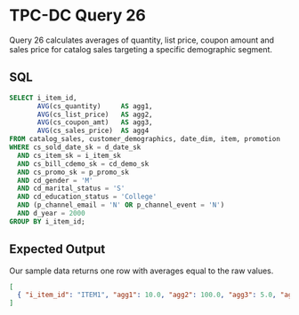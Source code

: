 # TPC-DC Query 26

Query 26 calculates averages of quantity, list price, coupon amount and sales
price for catalog sales targeting a specific demographic segment.

## SQL
```sql
SELECT i_item_id,
       AVG(cs_quantity)     AS agg1,
       AVG(cs_list_price)   AS agg2,
       AVG(cs_coupon_amt)   AS agg3,
       AVG(cs_sales_price)  AS agg4
FROM catalog_sales, customer_demographics, date_dim, item, promotion
WHERE cs_sold_date_sk = d_date_sk
  AND cs_item_sk = i_item_sk
  AND cs_bill_cdemo_sk = cd_demo_sk
  AND cs_promo_sk = p_promo_sk
  AND cd_gender = 'M'
  AND cd_marital_status = 'S'
  AND cd_education_status = 'College'
  AND (p_channel_email = 'N' OR p_channel_event = 'N')
  AND d_year = 2000
GROUP BY i_item_id;
```

## Expected Output
Our sample data returns one row with averages equal to the raw values.
```json
[
  { "i_item_id": "ITEM1", "agg1": 10.0, "agg2": 100.0, "agg3": 5.0, "agg4": 95.0 }
]
```
